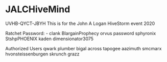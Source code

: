 # JALCHiveMind
UVHB-QYCT-JBYH
This is for the John A Logan HiveStorm event 2020

Ratchet
Password: -
clank
BlargainProphecy
orvus
password
sphyronix
StshpPHOENIX
kaden
dimensionator3075

Authorized Users
qwark
plumber
bigal
across
tapogee
aazimuth
smcmarx
hvonsteissenburgen
skrunch
grazz
